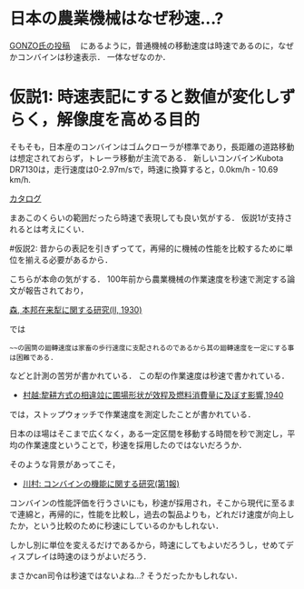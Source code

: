 # 日本の農業機械はなぜ秒速...?

[GONZO氏の投稿](https://x.com/contora930/status/1714596660716990625?s=20)　
にあるように，普通機械の移動速度は時速であるのに，なぜかコンバインは秒速表示．
一体なぜなのか．

# 仮説1: 時速表記にすると数値が変化しずらく，解像度を高める目的

そもそも，日本産のコンバインはゴムクローラが標準であり，長距離の道路移動は想定されておらず，トレーラ移動が主流である．
新しいコンバインKubota DR7130は，走行速度は0-2.97m/sで，時速に換算すると，0.0km/h - 10.69 km/h. 

[カタログ](https://agriculture.kubota.co.jp/img_sys/catalog/5-10-2-0028-02.pdf)

まあこのくらいの範囲だったら時速で表現しても良い気がする．
仮説1が支持されるとは考えにくい．

#仮説2: 昔からの表記を引きずってて，再帰的に機械の性能を比較するために単位を揃える必要があるから．

こちらが本命の気がする．
100年前から農業機械の作業速度を秒速で測定する論文が報告されており，

[森, 本邦在来犁に関する研究(Ⅱ, 1930)](https://www.jstage.jst.go.jp/article/jjsidre1929/2/2/2_2_139/_pdf/-char/ja)

では
```
~~の圓筒の廻轉速度は家畜の歩行速度に支配されるのであるから其の廻轉速度を一定にする事は困難である.
```
などと計測の苦労が書かれている．
この犁の作業速度は秒速で書かれている．

- [村越:犂耕方式の相違竝に圃場形状が效程及燃料消費量に及ぼす影響,1940](https://www.jstage.jst.go.jp/article/jsam1937/4/4/4_4_231/_pdf/-char/ja)

では，ストップウォッチで作業速度を測定したことが書かれている．

日本のほ場はそこまで広くなく，ある一定区間を移動する時間を秒で測定し，平均の作業速度ということで，秒速を採用したのではないだろうか．

そのような背景があってこそ，

- [川村: コンバインの機能に関する研究(第1報)](https://www.jstage.jst.go.jp/article/jsam1937/28/4/28_4_217/_article/-char/ja)

コンバインの性能評価を行うさいにも，秒速が採用され，そこから現代に至るまで連綿と，再帰的に，性能を比較し，過去の製品よりも，どれだけ速度が向上したか，という比較のために秒速にしているのかもしれない．

しかし別に単位を変えるだけであるから，時速にしてもよいだろうし，せめてディスプレイは時速のほうがよいだろう．

まさかcan司令は秒速ではないよね...? 
そうだったかもしれない．
